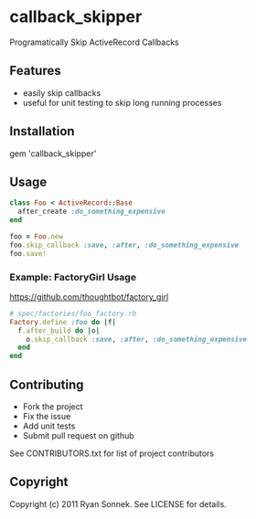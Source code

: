 # callback_skipper

Programatically Skip ActiveRecord Callbacks

## Features
* easily skip callbacks
* useful for unit testing to skip long running processes

## Installation

gem 'callback_skipper'

## Usage

```ruby
class Foo < ActiveRecord::Base
  after_create :do_something_expensive
end

foo = Foo.new
foo.skip_callback :save, :after, :do_something_expensive
foo.save!
```
### Example: FactoryGirl Usage

https://github.com/thoughtbot/factory_girl
```ruby
# spec/factories/foo_factory.rb
Factory.define :foo do |f|
  f.after_build do |o|
    o.skip_callback :save, :after, :do_something_expensive
  end
end
```

## Contributing 

* Fork the project
* Fix the issue
* Add unit tests
* Submit pull request on github

See CONTRIBUTORS.txt for list of project contributors

## Copyright

Copyright (c) 2011 Ryan Sonnek. See LICENSE for details.
